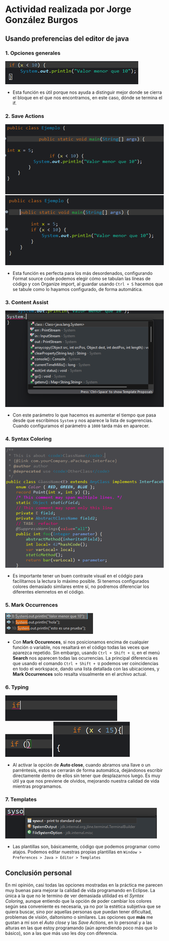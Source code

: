 # Actividad realizada por Jorge González Burgos

## **Usando preferencias del editor de java**

### **1. Opciones generales**
![OpcionesGenerales](/assets/OpcionesGenerales.png) 

- Esta función es útil porque nos ayuda a distinguir mejor donde se cierra el bloque en el que nos encontramos, en este caso, dónde se termina el if.

### **2. Save Actions**
![SaveActions1](/assets/SaveActions1.png)
![SaveActions2](/assets/SaveActions2.png)

- Esta función es perfecta para los más desordenados, configurando Format source code podemos elegir cómo se tabulan las líneas de código y con Organize import, al guardar usando `Ctrl + S` hacemos que se tabule como lo hayamos configurado, de forma automática.

### **3. Content Assist**
![ContentAssist](/assets/ContentAssist.png)

- Con este parámetro lo que hacemos es aumentar el tiempo que pasa desde que escribimos `System` y nos aparece la lista de sugerencias. Cuando configuramos el parámetro a `1000` tarda más en aparecer.

### **4. Syntax Coloring**
![SyntaxColoring](/assets/SyntaxColoring.png)

- Es importante tener un buen contraste visual en el códgio para facilitarnos la lectura lo máximo posible. Si tenemos configurados colores demasiado similares entre sí, no podremos diferenciar los diferentes elemnetos en el código.

### **5. Mark Occurrences**
![MarkOccurences](/assets/MarkOccurrences.png)

- Con **Mark Occurences**, si nos posicionamos encima de cualquier función o variable, nos resaltará en el código todas las veces que aparezca repetido. Sin embargo, usando `Ctrl + Shift + U`, en el menú **Search** nos aparecen todas las ocurrencias.
La principal diferencia es que usando el comando `Ctrl + Shift + U` podemos ver coincidencias en todo el workspace, dando una lista detallada con las ubicaciones, y **Mark Occurrences** solo resalta visualmente en el archivo actual.

### **6. Typing**
![Typing1](/assets/Typing1.png)
![Typing2](/assets/Typing2.png)
![Typing3](/assets/Typing3.png)

- Al activar la opción de **Auto close**, cuando abramos una llave o un parréntesis, estos se cerrarán de forma automática, dejándonos escribir directamente dentro de ellos sin tener que desplazarnos luego. Es muy 
útil ya que nos previene de olvidos, mejorando nuestra calidad de vida mientras programamos.

### **7. Templates**
![Templates](/assets/Templates.png)

- Las plantillas son, básicamente, código que podemos programar como atajos. Podemos editar nuestras propias plantillas en `Window > Preferences > Java > Editor > Templates`

## **Conclusión personal**

En mi opinión, casi todas las opciones mostradas en la práctica me parecen muy buenas para mejorar la calidad de vida programando en Eclipse. La única a la que no le termino de ver demasiada utilidad es el *Syntax Coloring*, aunque entiendo que la opción de poder
cambiar los colores según sea conveniente es necesaria, ya no por la estética subjetiva que se quiera buscar, sino por aquellas personas que puedan tener dificultad, problemas de visión, daltonismo o similares. Las opciones que **más** me gustan a mí son el *Auto close* y las *Save Actions*, en lo personal y a las alturas en las que estoy programando (aún aprendiendo poco más que lo básico), son a las que más uso les doy con diferencia.
